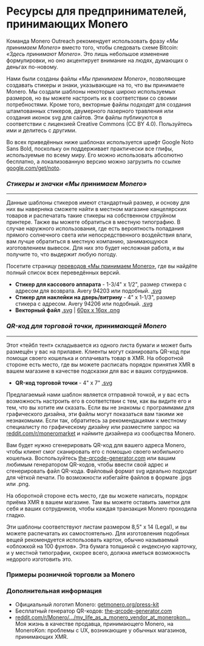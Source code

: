# Ресурсы для предпринимателей, принимающих Monero

Команда Monero Outreach рекомендует использовать фразу _«Мы принимаем Monero»_ вместо того, чтобы следовать схеме Bitcoin: _«Здесь принимают Monero»_. Это лишь небольшое изменение формулировки, но оно акцентирует внимание на людях, думающих о деньгах по-новому.

Нами были созданы файлы _«Мы принимаем Monero»_, позволяющие создавать стикеры и знаки, указывающие на то, что вы принимаете Monero. Мы создали шаблоны некоторых широко используемых размеров, но вы можете настроить их в соответствии со своими потребностями. Кроме того, векторные файлы подходят для создания штампованных стикеров, двумерного лазерного травления или создания иконок svg для сайтов. Эти файлы публикуются в соответствии с лицензией Creative Commons (CC BY 4.0). Пользуйтесь ими и делитесь с другими.

Во всех приведённых ниже шаблонах используется шрифт Google Noto Sans Bold, поскольку он поддерживает практически все глифы, используемые по всему миру. Его можно использовать абсолютно бесплатно, а локализованную версию можно загрузить по ссылке [google.com/get/noto](https://www.google.com/get/noto/).

### _Стикеры и значки «Мы принимаем Monero»_
---

Данные шаблоны стикеров имеют стандартный размер, и основу для них вы наверняка сможете найти в местном магазине канцелярских товаров и распечатать такие стикеры на собственном струйном принтере. Также вы можете обратиться в местную типографию. В случае наружного использования, где есть вероятность попадания прямого солнечного света или непосредственного воздействия влаги, вам лучше обратиться в местную компанию, занимающуюся изготовлением вывесок. Для них это будет несложная работа, и вы получите то, что выдержит любую погоду.

Посетите страницу [переводов «Мы принимаем Monero»](https://www.monerooutreach.org//merchants/we-accept-monero-stickers.html), где вы найдёте полный список всех переведённых версий.

- **Стикер для кассового аппарата** - 1-3/4" x 1/2", размер стикера с адресом для возврата. Avery 94203 или подобный.
[.svg](https://static.monerooutreach.org/img/MoneroMerchants/We-Accept-Monero-Sign-en-1.75x.5.svg)
- **Стикер для наклейки на дверь/витрину** - 4" x 1-1/3", размер стикера с адресом. Avery 94206 или подобный.
[.svg](https://static.monerooutreach.org/img/MoneroMerchants/We-Accept-Monero-Sign-en-4x1.33.svg)
- **Векторный файл**
[.svg](https://static.monerooutreach.org/img/MoneroMerchants/We-Accept-Monero-Sign-en-web.svg) | [60px x 16px .png](https://static.monerooutreach.org/img/MoneroMerchants/We-Accept-Monero-Sign-en-60x16.png)

### _QR-код для торговой точки, принимающей Monero_
---

Этот «тейбл тент» складывается из одного листа бумаги и может быть размещён у вас на прилавке. Клиенты могут сканировать QR-код при помощи своего кошелька и оплачивать товар в XMR. На оборотной стороне есть место, где вы можете расписать порядок принятия XMR в вашем магазине в качестве подсказки для вас и ваших сотрудников.

- **QR-код торговой точки** - 4" x 7"
[.svg](https://static.monerooutreach.org/img/MoneroMerchants/tabletent-4inx12in-v.svg)

Предлагаемый нами шаблон является отправной точкой, и у вас есть возможность настроить его в соответствии с тем, как вы видите его и тем, что вы хотите им сказать. Если вы не знакомы с программами для графического дизайна, эти файлы могут показаться вам такими же незнакомыми. Если так, обратитесь за рекомендациями к местному специалисту по графическому дизайну или разместите запрос на [reddit.com/r/moneromarket](https://www.reddit.com/r/moneromarket/) и наймите дизайнера из сообщества Monero.

Вам будет нужно сгенерировать QR-код для вашего адреса Monero, чтобы клиент смог сканировать его с помощью своего мобильного кошелька. Воспользуйтесь [the-qrcode-generator.com](https://www.the-qrcode-generator.com/) или вашим любимым генератором QR-кодов, чтобы ввести свой адрес и сгенерировать файл QR-кода. Файловый формат svg идеально подходит для чёткой печати. По возможности избегайте файлов в формате .jpgs или .png.

На оборотной стороне есть место, где вы можете написать, порядок приёма XMR в вашем магазине. Там вы можете оставить заметки для себя и ваших сотрудников, чтобы каждая транзакция Monero проходила гладко.

Эти шаблоны соответствуют листам размером 8,5" x 14 (Legal), и вы можете распечатать их самостоятельно. Для изготовления подобных вещей рекомендуется использовать картон, обычно называемый «обложкой на 100 фунтов». Эта бумага толщиной с индексную карточку, и у местной типографии, скорее всего, должна иметься возможность недорого изготовить это.

### Примеры розничной торговли за Monero

### Дополнительная информация

- Официальный логотип Monero: [getmonero.org/press-kit](https://www.getmonero.org/ru/press-kit/index.html)
- Бесплатный генератор QR-кодов: [the-qrcode-generator.com](https://www.the-qrcode-generator.com/)
- [reddit.com/r/Monero/.../my_life_as_a_monero_vendor_at_monerokon...](https://www.reddit.com/r/Monero/comments/c5f02g/my_life_as_a_monero_vendor_at_monerokon_or_ux/)
Моя жизнь в качестве продавца, принимающего Monero, на MoneroKon: проблемы с UX, возникающие у обычных магазинов, принимающих XMR.

